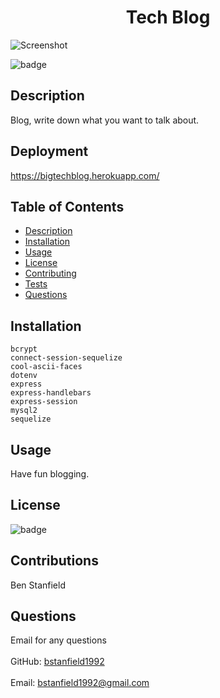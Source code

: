 
<h1 align="center">Tech Blog</h1>

![Screenshot](./screenshot/screenshot.png)

![badge](https://img.shields.io/badge/license-MIT-brightgreen)<br />
## Description
Blog, write down what you want to talk about.

## Deployment
https://bigtechblog.herokuapp.com/

## Table of Contents
- [Description](#description)
- [Installation](#installation)
- [Usage](#usage)
- [License](#license)
- [Contributing](#contributing)
- [Tests](#tests)
- [Questions](#questions)

## Installation
    bcrypt
    connect-session-sequelize
    cool-ascii-faces
    dotenv
    express
    express-handlebars
    express-session
    mysql2
    sequelize

## Usage
Have fun blogging.

## License
![badge](https://img.shields.io/badge/license-MIT-brightgreen)


## Contributions
Ben Stanfield

## Questions
Email for any questions<br />
<br />
GitHub: [bstanfield1992](https://github.com/bstanfield1992)<br />
<br />
Email: bstanfield1992@gmail.com<br /><br />
    